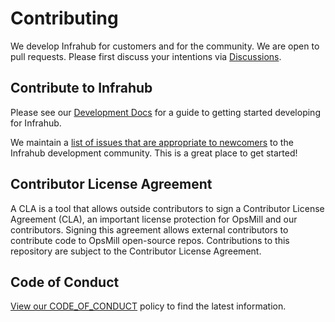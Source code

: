# Contributing

We develop Infrahub for customers and for the community. We are open to pull requests. Please first discuss your intentions via [Discussions](https://github.com/opsmill/infrahub/discussions).

## Contribute to Infrahub

Please see our [Development Docs](https://docs.infrahub.app/development/) for a guide to getting started developing for Infrahub.

We maintain a [list of issues that are appropriate to newcomers](https://github.com/opsmill/infrahub/issues?q=is:open+is:issue+label:type/newcomers) to the Infrahub development community. This is a great place to get started!

## Contributor License Agreement

A CLA is a tool that allows outside contributors to sign a Contributor License Agreement (CLA), an important license protection for OpsMill and our contributors. Signing this agreement allows external contributors to contribute code to OpsMill open-source repos. Contributions to this repository are subject to the Contributor License Agreement.

## Code of Conduct

[View our CODE_OF_CONDUCT](./CODE_OF_CONDUCT.md) policy to find the latest information.
